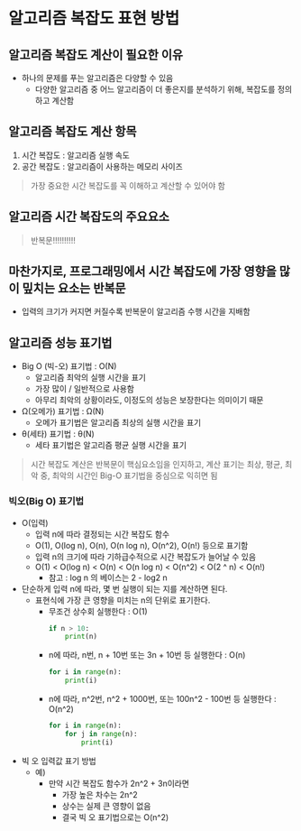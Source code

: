 # 알고리즘 복잡도 표현 방법
## 알고리즘 복잡도 계산이 필요한 이유
- 하나의 문제를 푸는 알고리즘은 다양할 수 있음
    - 다양한 알고리즘 중 어느 알고리즘이 더 좋은지를 분석하기 위해, 복잡도를 정의하고 계산함

## 알고리즘 복잡도 계산 항목
1. 시간 복잡도 : 알고리즘 실행 속도
2. 공간 복잡도 : 알고리즘이 사용하는 메모리 사이즈
> 가장 중요한 시간 복잡도를 꼭 이해하고 계산할 수 있어야 함

## 알고리즘 시간 복잡도의 주요요소
> 반복문!!!!!!!!!!

## 마찬가지로, 프로그래밍에서 시간 복잡도에 가장 영향을 많이 밒치는 요소는 반복문
- 입력의 크기가 커지면 커질수록 반복문이 알고리즘 수행 시간을 지배함

## 알고리즘 성능 표기법
- Big O (빅-오) 표기법 : O(N)
    - 알고리즘 최악의 실행 시간을 표기
    - 가장 많이 / 일반적으로 사용함
    - 아무리 최악의 상황이라도, 이정도의 성능은 보장한다는 의미이기 때문
- Ω(오메가) 표기법 : Ω(N)
    - 오메가 표기법은 알고리즘 최상의 실행 시간을 표기
- θ(세타) 표기법 : θ(N)
    - 세타 표기법은 알고리즘 평균 실행 시간을 표기
> 시간 복잡도 계산은 반복문이 핵심요소임을 인지하고, 계산 표기는 최상, 평균, 최악 중,
> 최악의 시간인 Big-O 표기법을 중심으로 익히면 됨

### 빅오(Big O) 표기법
- O(입력)
  - 입력 n에 따라 결정되는 시간 복잡도 함수
  - O(1), O(log n), O(n), O(n log n), O(n^2), O(n!) 등으로 표기함
  - 입력 n의 크기에 따라 기하급수적으로 시간 복잡도가 늘어날 수 있음
  - O(1) < O(log n) < O(n) < O(n log n) < O(n^2) < O(2 ^ n) < O(n!)
    - 참고 : log n 의 베이스는 2 - log2 n
- 단순하게 입력 n에 따라, 몇 번 실행이 되는 지를 계산하면 된다.
  - 표현식에 가장 큰 영향을 미치는 n의 단위로 표기한다.
    - 무조건 상수회 실행한다 : O(1)
      ```python
      if n > 10:
          print(n)
      ```
    - n에 따라, n번, n + 10번 또는 3n + 10번 등 실행한다 : O(n)
      ```python
      for i in range(n):
          print(i) 
      ```
    - n에 따라, n^2번, n^2 + 1000번, 또는 100n^2 - 100번 등 실행한다 : O(n^2)
      ```python
      for i in range(n):
          for j in range(n):
              print(i)
      ```
- 빅 오 입력값 표기 방법
  - 예)
    - 만약 시간 복잡도 함수가 2n^2 + 3n이라면
      - 가장 높은 차수는 2n^2
      - 상수는 실제 큰 영향이 없음
      - 결국 빅 오 표기법으로는 O(n^2) 